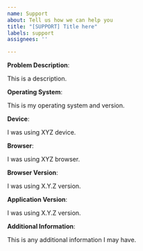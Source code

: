 ```yaml
---
name: Support
about: Tell us how we can help you
title: "[SUPPORT] Title here"
labels: support
assignees: ''

---
```


**Problem Description**:

This is a description.

**Operating System**:

This is my operating system and version.

**Device**:

I was using XYZ device.

**Browser**:

I was using XYZ browser.

**Browser Version**:

I was using X.Y.Z version.

**Application Version**:

I was using X.Y.Z version.

**Additional Information**:

This is any additional information I may have.
